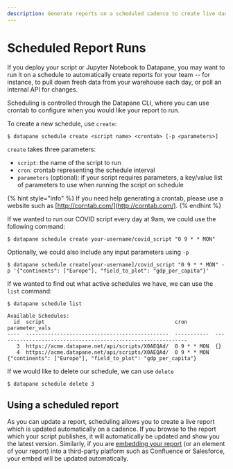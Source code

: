 ```yaml
---
description: Generate reports on a scheduled cadence to create live dashboards
---
```


# Scheduled Report Runs

If you deploy your script or Jupyter Notebook to Datapane, you may want to run it on a schedule to automatically create reports for your team -- for instance, to pull down fresh data from your warehouse each day, or poll an internal API for changes. 

Scheduling is controlled through the Datapane CLI, where you can use crontab to configure when you would like your report to run. 

To create a new schedule, use `create`:

```text
$ datapane schedule create <script name> <crontab> [-p <parameters>]
```

`create` takes three parameters:

* `script`: the name of the script to run
* `cron`: crontab representing the schedule interval
* `parameters` \(optional\): if your script requires parameters, a key/value list of parameters to use when running the script on schedule

{% hint style="info" %}
If you need help generating a crontab, please use a website such as [http://corntab.com/](http://corntab.com/).
{% endhint %}

If we wanted to run our COVID script every day at 9am, we could use the following command:

```text
$ datapane schedule create your-username/covid_script "0 9 * * MON" 
```

Optionally, we could also include any input parameters using `-p`

```text
$ datapane schedule create[your-username]/covid_script "0 9 * * MON" -p '{"continents": ["Europe"], "field_to_plot": "gdp_per_capita"}' 
```

If we wanted to find out what active schedules we have, we can use the `list` command:

```text
$ datapane schedule list

Available Schedules:
  id  script                                          cron         parameter_vals
----  ----------------------------------------------  -----------  -------------------------------------------------------------
   3  https://acme.datapane.net/api/scripts/X0AEQAd/  0 9 * * MON  {}
   4  https://acme.datapane.net/api/scripts/X0AEQAd/  0 9 * * MON  {"continents": ["Europe"], "field_to_plot": "gdp_per_capita"}
```

 If we would like to delete our schedule, we can use `delete`

```text
$ datapane schedule delete 3
```

## Using a scheduled report

As you can update a report, scheduling allows you to create a live report which is updated automatically on a cadence. If you browse to the report which your script publishes, it will automatically be updated and show you the latest version. Similarly, if you are [embedding your report](../reports/embedding-reports/#business-tooling) \(or an element of your report\) into a third-party platform such as Confluence or Salesforce, your embed will be updated automatically.

